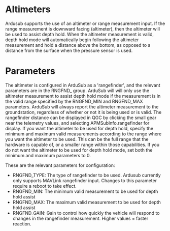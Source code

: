 # Altimeters

Ardusub supports the use of an altimeter or range measurement input. If the range measurement is downward facing (altimeter), then the altimeter will be used to assist depth hold. When the altimeter measurement is valid, depth hold mode will automatically begin following the altimeter measurement and hold a distance above the bottom, as opposed to a distance from the surface when the pressure sensor is used.

# Parameters

The altimeter is configured in ArduSub as a 'rangefinder', and the relevant parameters are in the RNGFND_ group. ArduSub will will only use the altimeter measurement to assist depth hold mode if the measurement is in the valid range specified by the RNGFND_MIN and RNGFND_MAX parameters. ArduSub will always report the altimeter measurement to the groundstation, regardless of whether or not it is being used or is valid. The rangefinder distance can be displayed in QGC by clicking the small gear near the telemetry values, and selecting APMSubInfo.rangefinder for display. If you want the altimeter to be used for depth hold, specify the minimum and maximum valid measurements according to the range where you want the altimeter to be used. This can be the full range that the hardware is capable of, or a smaller range within those capabilities. If you do not want the altimeter to be used for depth hold mode, set both the minimum and maximum parameters to 0.

These are the relevant parameters for configuration:

- RNGFND_TYPE: The type of rangefinder to be used. Ardusub currently only supports MAVLink rangefinder input. Changes to this parameter require a reboot to take effect.
- RNGFND_MIN: The minimum valid measurement to be used for depth hold assist
- RNGFND_MAX: The maximum valid measurement to be used for depth hold assist
- RNGFND_GAIN: Gain to control how quickly the vehicle will respond to changes in the rangefinder measurement. Higher values = faster reaction. 
